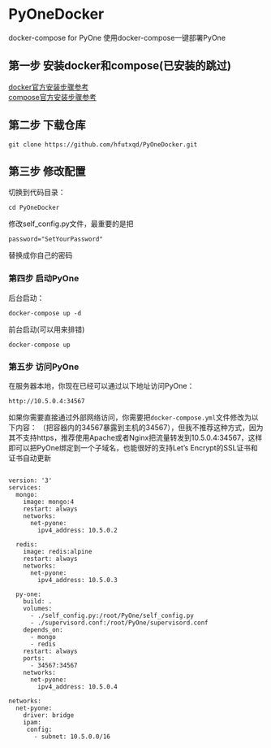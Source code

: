 # PyOneDocker
docker-compose for PyOne
使用docker-compose一键部署PyOne

## 第一步 安装docker和compose(已安装的跳过)

[docker官方安装步骤参考](https://docs.docker.com/install/)     
[compose官方安装步骤参考](https://docs.docker.com/compose/install/)     

## 第二步 下载仓库

```
git clone https://github.com/hfutxqd/PyOneDocker.git
```
## 第三步 修改配置
切换到代码目录：
```
cd PyOneDocker
```
修改self_config.py文件，最重要的是把
```
password="SetYourPassword"
```
替换成你自己的密码

### 第四步 启动PyOne
后台启动：
```
docker-compose up -d
```
前台启动(可以用来排错)
```
docker-compose up
```

### 第五步 访问PyOne
在服务器本地，你现在已经可以通过以下地址访问PyOne：
```
http://10.5.0.4:34567
```
如果你需要直接通过外部网络访问，你需要把`docker-compose.yml`文件修改为以下内容：
（把容器内的34567暴露到主机的34567），但我不推荐这种方式，因为其不支持https，推荐使用Apache或者Nginx把流量转发到10.5.0.4:34567，这样即可以把PyOne绑定到一个子域名，也能很好的支持Let’s Encrypt的SSL证书和证书自动更新

```

version: '3'
services:
  mongo:
    image: mongo:4
    restart: always
    networks:
      net-pyone:
        ipv4_address: 10.5.0.2

  redis:
    image: redis:alpine
    restart: always
    networks:
      net-pyone:
        ipv4_address: 10.5.0.3

  py-one:
    build: .
    volumes: 
      - ./self_config.py:/root/PyOne/self_config.py
      - ./supervisord.conf:/root/PyOne/supervisord.conf
    depends_on:
      - mongo
      - redis
    restart: always
    ports:
      - 34567:34567
    networks:
      net-pyone:
        ipv4_address: 10.5.0.4
    
networks:
  net-pyone:
    driver: bridge
    ipam:
     config:
       - subnet: 10.5.0.0/16
```
